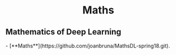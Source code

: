 <div align="center">
	<h1> Maths</h1>
</div>



<h2> Mathematics of Deep Learning</h2>
- [**Maths**](https://github.com/joanbruna/MathsDL-spring18.git).

